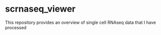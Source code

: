 # scrnaseq_viewer
This repository provides an overview of single cell RNAseq data that I have processed
